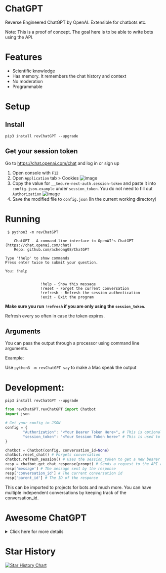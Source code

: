 # ChatGPT
Reverse Engineered ChatGPT by OpenAI. Extensible for chatbots etc.

Note: This is a proof of concept. The goal here is to be able to write bots using the API.

# Features
- Scientific knowledge
- Has memory. It remembers the chat history and context
- No moderation
- Programmable

# Setup
## Install
`pip3 install revChatGPT --upgrade`
## Get your session token
Go to https://chat.openai.com/chat and log in or sign up
1. Open console with `F12`
2. Open `Application` tab > Cookies
![image](https://user-images.githubusercontent.com/36258159/205494773-32ef651a-994d-435a-9f76-a26699935dac.png)
3. Copy the value for `__Secure-next-auth.session-token` and paste it into `config.json.example` under `session_token`. You do not need to fill out `Authorization`
![image](https://user-images.githubusercontent.com/36258159/205495076-664a8113-eda5-4d1e-84d3-6fad3614cfd8.png)
4. Save the modified file to `config.json` (In the current working directory)


# Running
```
 $ python3 -m revChatGPT            

    ChatGPT - A command-line interface to OpenAI's ChatGPT (https://chat.openai.com/chat)
    Repo: github.com/acheong08/ChatGPT
    
Type '!help' to show commands
Press enter twice to submit your question.

You: !help


                !help - Show this message
                !reset - Forget the current conversation
                !refresh - Refresh the session authentication
                !exit - Exit the program
```
**Make sure you run `!refresh` if you are only using the `session_token`.**

Refresh every so often in case the token expires.

## Arguments
You can pass the output through a processor using command line arguments.

Example:

Use `python3 -m revChatGPT say` to make a Mac speak the output

# Development:
`pip3 install revChatGPT --upgrade`
```python
from revChatGPT.revChatGPT import Chatbot
import json

# Get your config in JSON
config = {
        "Authorization": "<Your Bearer Token Here>", # This is optional
        "session_token": "<Your Session Token here>" # This is used to refresh the authentication
}

chatbot = Chatbot(config, conversation_id=None)
chatbot.reset_chat() # Forgets conversation
chatbot.refresh_session() # Uses the session_token to get a new bearer token
resp = chatbot.get_chat_response(prompt) # Sends a request to the API and returns the response by OpenAI
resp['message'] # The message sent by the response
resp['conversation_id'] # The current conversation id
resp['parent_id'] # The ID of the response
```
This can be imported to projects for bots and much more. You can have multiple independent conversations by keeping track of the conversation_id.

# Awesome ChatGPT
<details>
<summary> 
Click here for more details
</summary>

- [chatGPT-discord-bot](https://github.com/Zero6992/chatGPT-discord-bot)

</details>

# Star History

[![Star History Chart](https://api.star-history.com/svg?repos=acheong08/ChatGPT&type=Date)](https://star-history.com/#acheong08/ChatGPT&Date)
